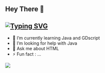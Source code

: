 ## Hey There 👋
## [![Typing SVG](https://readme-typing-svg.demolab.com?font=Fira+Code&size=22&pause=500&color=29D4F7&width=300&height=35&lines=BrahmaYatmika%F0%9F%92%BB;Genri+Aiichiro%F0%9F%A7%A0)](https://git.io/typing-svg)

- 🌱 I’m currently learning Java and GDscript 
- 🤔 I’m looking for help with Java
- 💬 Ask me about HTML
- ⚡ Fun fact : ...

[![](https://visitcount.itsvg.in/api?id=BrahmaYatmika&label=Profile%20Views&color=0&pretty=false)](https://visitcount.itsvg.in)
